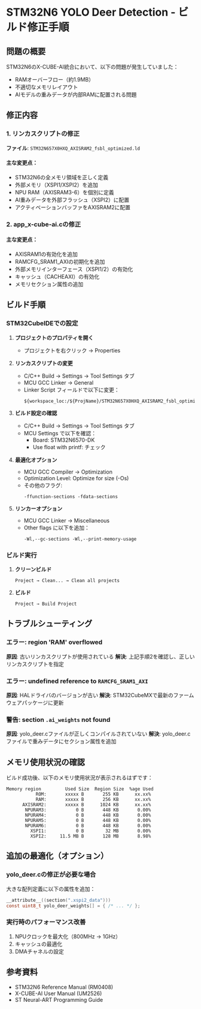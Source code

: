 # STM32N6 YOLO Deer Detection - ビルド修正手順

## 問題の概要
STM32N6のX-CUBE-AI統合において、以下の問題が発生していました：
- RAMオーバーフロー（約1.9MB）
- 不適切なメモリレイアウト
- AIモデルの重みデータが内部RAMに配置される問題

## 修正内容

### 1. リンカスクリプトの修正
**ファイル**: `STM32N657X0HXQ_AXISRAM2_fsbl_optimized.ld`

#### 主な変更点：
- STM32N6の全メモリ領域を正しく定義
- 外部メモリ（XSPI1/XSPI2）を追加
- NPU RAM（AXISRAM3-6）を個別に定義
- AI重みデータを外部フラッシュ（XSPI2）に配置
- アクティベーションバッファをAXISRAM2に配置

### 2. app_x-cube-ai.cの修正
#### 主な変更点：
- AXISRAM1の有効化を追加
- RAMCFG_SRAM1_AXIの初期化を追加
- 外部メモリインターフェース（XSPI1/2）の有効化
- キャッシュ（CACHEAXI）の有効化
- メモリセクション属性の追加

## ビルド手順

### STM32CubeIDEでの設定

1. **プロジェクトのプロパティを開く**
   - プロジェクトを右クリック → Properties

2. **リンカスクリプトの変更**
   - C/C++ Build → Settings → Tool Settings タブ
   - MCU GCC Linker → General
   - Linker Script フィールドで以下に変更：
     ```
     ${workspace_loc:/${ProjName}/STM32N657X0HXQ_AXISRAM2_fsbl_optimized.ld}
     ```

3. **ビルド設定の確認**
   - C/C++ Build → Settings → Tool Settings タブ
   - MCU Settings で以下を確認：
     - Board: STM32N6570-DK
     - Use float with printf: チェック

4. **最適化オプション**
   - MCU GCC Compiler → Optimization
   - Optimization Level: Optimize for size (-Os)
   - その他のフラグ:
     ```
     -ffunction-sections -fdata-sections
     ```

5. **リンカーオプション**
   - MCU GCC Linker → Miscellaneous
   - Other flags に以下を追加：
     ```
     -Wl,--gc-sections -Wl,--print-memory-usage
     ```

### ビルド実行

1. **クリーンビルド**
   ```
   Project → Clean... → Clean all projects
   ```

2. **ビルド**
   ```
   Project → Build Project
   ```

## トラブルシューティング

### エラー: region 'RAM' overflowed
**原因**: 古いリンカスクリプトが使用されている
**解決**: 上記手順2を確認し、正しいリンカスクリプトを指定

### エラー: undefined reference to `RAMCFG_SRAM1_AXI`
**原因**: HALドライバのバージョンが古い
**解決**: STM32CubeMXで最新のファームウェアパッケージに更新

### 警告: section `.ai_weights` not found
**原因**: yolo_deer.cファイルが正しくコンパイルされていない
**解決**: yolo_deer.cファイルで重みデータにセクション属性を追加

## メモリ使用状況の確認

ビルド成功後、以下のメモリ使用状況が表示されるはずです：
```
Memory region         Used Size  Region Size  %age Used
           ROM:       xxxxx B       255 KB      xx.xx%
           RAM:       xxxxx B       256 KB      xx.xx%
      AXISRAM2:       xxxxx B      1024 KB      xx.xx%
       NPURAM3:           0 B       448 KB       0.00%
       NPURAM4:           0 B       448 KB       0.00%
       NPURAM5:           0 B       448 KB       0.00%
       NPURAM6:           0 B       448 KB       0.00%
         XSPI1:           0 B        32 MB       0.00%
         XSPI2:     11.5 MB B       128 MB       8.98%
```

## 追加の最適化（オプション）

### yolo_deer.cの修正が必要な場合
大きな配列定義に以下の属性を追加：
```c
__attribute__((section(".xspi2_data")))
const uint8_t yolo_deer_weights[] = { /* ... */ };
```

### 実行時のパフォーマンス改善
1. NPUクロックを最大化（800MHz → 1GHz）
2. キャッシュの最適化
3. DMAチャネルの設定

## 参考資料
- STM32N6 Reference Manual (RM0408)
- X-CUBE-AI User Manual (UM2526)
- ST Neural-ART Programming Guide
